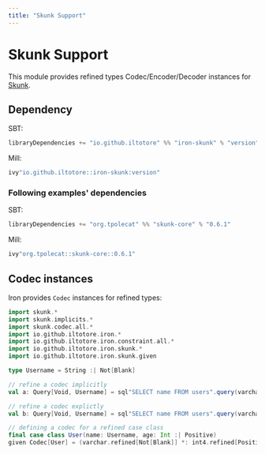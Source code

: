 ```yaml
---
title: "Skunk Support"
---
```


# Skunk Support

This module provides refined types Codec/Encoder/Decoder instances for [Skunk](https://typelevel.org/skunk).

## Dependency

SBT:

```scala 
libraryDependencies += "io.github.iltotore" %% "iron-skunk" % "version"
```

Mill:

```scala 
ivy"io.github.iltotore::iron-skunk:version"
```

### Following examples' dependencies

SBT:

```scala 
libraryDependencies += "org.tpolecat" %% "skunk-core" % "0.6.1"
```

Mill:

```scala 
ivy"org.tpolecat::skunk-core::0.6.1"
```

## Codec instances

Iron provides `Codec` instances for refined types:

```scala 
import skunk.*
import skunk.implicits.*
import skunk.codec.all.*
import io.github.iltotore.iron.*
import io.github.iltotore.iron.constraint.all.*
import io.github.iltotore.iron.skunk.*
import io.github.iltotore.iron.skunk.given

type Username = String :| Not[Blank]

// refine a codec implicitly
val a: Query[Void, Username] = sql"SELECT name FROM users".query(varchar)

// refine a codec explictly
val b: Query[Void, Username] = sql"SELECT name FROM users".query(varchar.refined)

// defining a codec for a refined case class
final case class User(name: Username, age: Int :| Positive)
given Codec[User] = (varchar.refined[Not[Blank]] *: int4.refined[Positive]).to[User]

```
